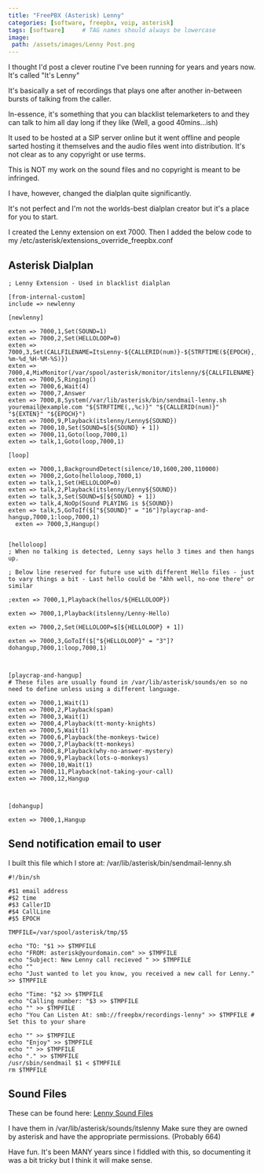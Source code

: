 ```yaml
---
title: "FreePBX (Asterisk) Lenny"
categories: [software, freepbx, voip, asterisk]
tags: [software]     # TAG names should always be lowercase
image:
 path: /assets/images/Lenny Post.png
---
```


I thought I'd post a clever routine I've been running for years and years now.
It's called "It's Lenny"

It's basically a set of recordings that plays one after another in-between bursts of talking from the caller.

In-essence, it's something that you can blacklist telemarketers to and they can talk to him all day long if they like (Well, a good 40mins...ish)

It used to be hosted at a SIP server online but it went offline and people sarted hosting it themselves and the audio files went into distribution. It's not clear as to any copyright or use terms.

This is NOT my work on the sound files and no copyright is meant to be infringed.

I have, however, changed the dialplan quite significantly.

It's not perfect and I'm not the worlds-best dialplan creator but it's a place for you to start.

I created the Lenny extension on ext 7000.
Then I added the below code to my /etc/asterisk/extensions_override_freepbx.conf

## Asterisk Dialplan

```
; Lenny Extension - Used in blacklist dialplan

[from-internal-custom]
include => newlenny

[newlenny]

exten => 7000,1,Set(SOUND=1)
exten => 7000,2,Set(HELLOLOOP=0)
exten => 7000,3,Set(CALLFILENAME=ItsLenny-${CALLERID(num)}-${STRFTIME(${EPOCH},,%Y-%m-%d_%H-%M-%S)})
exten => 7000,4,MixMonitor(/var/spool/asterisk/monitor/itslenny/${CALLFILENAME}.wav)
exten => 7000,5,Ringing()
exten => 7000,6,Wait(4)
exten => 7000,7,Answer
exten => 7000,8,System(/var/lib/asterisk/bin/sendmail-lenny.sh youremail@example.com "${STRFTIME(,,%c)}" "${CALLERID(num)}" "${EXTEN}" "${EPOCH}")
exten => 7000,9,Playback(itslenny/Lenny${SOUND})
exten => 7000,10,Set(SOUND=$[${SOUND} + 1])
exten => 7000,11,Goto(loop,7000,1)
exten => talk,1,Goto(loop,7000,1)
  
[loop]

exten => 7000,1,BackgroundDetect(silence/10,1600,200,110000)
exten => 7000,2,Goto(helloloop,7000,1)
exten => talk,1,Set(HELLOLOOP=0)
exten => talk,2,Playback(itslenny/Lenny${SOUND})
exten => talk,3,Set(SOUND=$[${SOUND} + 1])
exten => talk,4,NoOp(Sound PLAYING is ${SOUND})
exten => talk,5,GoToIf($["${SOUND}" = "16"]?playcrap-and-hangup,7000,1:loop,7000,1)
  exten => 7000,3,Hangup()


[helloloop]
; When no talking is detected, Lenny says hello 3 times and then hangs up.

; Below line reserved for future use with different Hello files - just to vary things a bit - Last hello could be "Ahh well, no-one there" or similar

;exten => 7000,1,Playback(hellos/${HELLOLOOP})

exten => 7000,1,Playback(itslenny/Lenny-Hello)

exten => 7000,2,Set(HELLOLOOP=$[${HELLOLOOP} + 1])

exten => 7000,3,GoToIf($["${HELLOLOOP}" = "3"]?dohangup,7000,1:loop,7000,1)

  

[playcrap-and-hangup]
# These files are usually found in /var/lib/asterisk/sounds/en so no need to define unless using a different language.

exten => 7000,1,Wait(1)
exten => 7000,2,Playback(spam)
exten => 7000,3,Wait(1)
exten => 7000,4,Playback(tt-monty-knights)
exten => 7000,5,Wait(1)
exten => 7000,6,Playback(the-monkeys-twice)
exten => 7000,7,Playback(tt-monkeys)
exten => 7000,8,Playback(why-no-answer-mystery)
exten => 7000,9,Playback(lots-o-monkeys)
exten => 7000,10,Wait(1)
exten => 7000,11,Playback(not-taking-your-call)
exten => 7000,12,Hangup

  

[dohangup]

exten => 7000,1,Hangup

```


## Send notification email to user

I built this file which I store at: /var/lib/asterisk/bin/sendmail-lenny.sh

```
#!/bin/sh

#$1 email address
#$2 time
#$3 CallerID
#$4 CallLine
#$5 EPOCH

TMPFILE=/var/spool/asterisk/tmp/$5

echo "TO: "$1 >> $TMPFILE
echo "FROM: asterisk@yourdomain.com" >> $TMPFILE
echo "Subject: New Lenny call recieved " >> $TMPFILE
echo ""
echo "Just wanted to let you know, you received a new call for Lenny." >> $TMPFILE

echo "Time: "$2 >> $TMPFILE
echo "Calling number: "$3 >> $TMPFILE
echo "" >> $TMPFILE
echo "You Can Listen At: smb://freepbx/recordings-lenny" >> $TMPFILE # Set this to your share

echo "" >> $TMPFILE
echo "Enjoy" >> $TMPFILE
echo "" >> $TMPFILE
echo "." >> $TMPFILE
/usr/sbin/sendmail $1 < $TMPFILE
rm $TMPFILE
```

## Sound Files

These can be found here:
[Lenny Sound Files](https://github.com/lloydbayley/lloydbayley.github.io/blob/main/files/lenny.tgz)

I have them in /var/lib/asterisk/sounds/itslenny
Make sure they are owned by asterisk and have the appropriate permissions. (Probably 664)

Have fun. It's been MANY years since I fiddled with this, so documenting it was a bit tricky but I think it will make sense.
